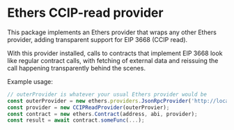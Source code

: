 # Ethers CCIP-read provider
This package implements an Ethers provider that wraps any other Ethers provider, adding transparent support for EIP 3668 (CCIP read).

With this provider installed, calls to contracts that implement EIP 3668 look like regular contract calls, with fetching of external data and reissuing the call happening transparently behind the scenes.

Example usage:
```javascript
// outerProvider is whatever your usual Ethers provider would be
const outerProvider = new ethers.providers.JsonRpcProvider('http://localhost:8545/');
const provider = new CCIPReadProvider(outerProvier);
const contract = new ethers.Contract(address, abi, provider);
const result = await contract.someFunc(...);
```
